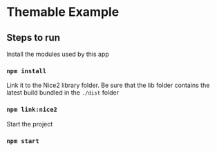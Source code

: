 Themable Example
======

Steps to run
------------

Install the modules used by this app
### `npm install`

Link it to the Nice2 library folder. Be sure that the lib folder contains the latest build bundled in the `./dist` folder
### `npm link:nice2`

Start the project
### `npm start`

